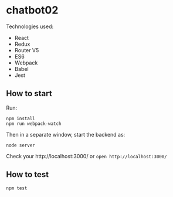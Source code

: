 # chatbot02

Technologies used:

- React
- Redux
- Router V5
- ES6
- Webpack
- Babel
- Jest

## How to start

Run:
```
npm install
npm run webpack-watch
```

Then in a separate window, start the backend as:
```
node server
```

Check your http://localhost:3000/ or  `open http://localhost:3000/`

## How to test

`npm test`

